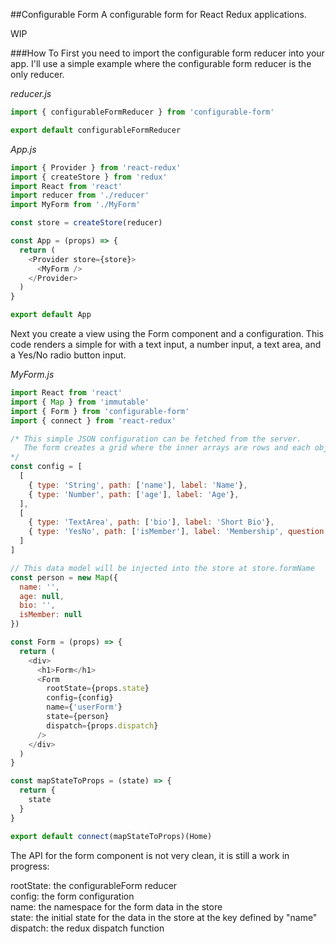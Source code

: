 ##Configurable Form
A configurable form for React Redux applications.

WIP


###How To
First you need to import the configurable form reducer into your app. I'll use a simple example where the configurable form reducer is the only reducer.

*reducer.js*
```javascript
import { configurableFormReducer } from 'configurable-form'

export default configurableFormReducer
```
*App.js*
```javascript
import { Provider } from 'react-redux'
import { createStore } from 'redux'
import React from 'react'
import reducer from './reducer'
import MyForm from './MyForm'

const store = createStore(reducer)

const App = (props) => {
  return (
    <Provider store={store}>
      <MyForm />
    </Provider>
  )
}

export default App
```

Next you create a view using the Form component and a configuration. This code renders a simple for with a text input, a number input, a text area, and a Yes/No radio button input.

*MyForm.js*
```javascript
import React from 'react'
import { Map } from 'immutable'
import { Form } from 'configurable-form'
import { connect } from 'react-redux'

/* This simple JSON configuration can be fetched from the server.
   The form creates a grid where the inner arrays are rows and each object represents a column and a component.
*/
const config = [
  [
    { type: 'String', path: ['name'], label: 'Name'},
    { type: 'Number', path: ['age'], label: 'Age'},
  ],
  [
    { type: 'TextArea', path: ['bio'], label: 'Short Bio'},
    { type: 'YesNo', path: ['isMember'], label: 'Membership', question: 'Is this user a member?'}
  ]
]

// This data model will be injected into the store at store.formName
const person = new Map({
  name: '',
  age: null,
  bio: '',
  isMember: null
})

const Form = (props) => {
  return (
    <div>
      <h1>Form</h1>
      <Form
        rootState={props.state}
        config={config}
        name={'userForm'}
        state={person}
        dispatch={props.dispatch}
      />
    </div>
  )
}

const mapStateToProps = (state) => {
  return {
    state
  }
}

export default connect(mapStateToProps)(Home)

```

The API for the form component is not very clean, it is still a work in progress:

rootState: the configurableForm reducer   
config: the form configuration   
name: the namespace for the form data in the store   
state: the initial state for the data in the store at the key defined by "name"
dispatch: the redux dispatch function
